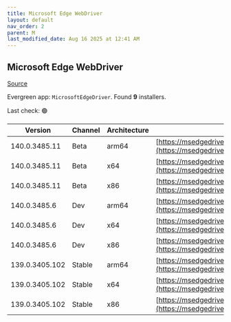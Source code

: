 ```yaml
---
title: Microsoft Edge WebDriver
layout: default
nav_order: 2
parent: M
last_modified_date: Aug 16 2025 at 12:41 AM
---
```


## Microsoft Edge WebDriver

[Source](https://www.microsoft.com/edge)

Evergreen app: `MicrosoftEdgeDriver`. Found **9** installers.

Last check: 🟢

| Version        | Channel | Architecture | URI                                                                                                                                              |
| -------------- | ------- | ------------ | ------------------------------------------------------------------------------------------------------------------------------------------------ |
| 140.0.3485.11  | Beta    | arm64        | [https://msedgedriver.azureedge.net/140.0.3485.11/edgedriver_arm64.zip](https://msedgedriver.azureedge.net/140.0.3485.11/edgedriver_arm64.zip)   |
| 140.0.3485.11  | Beta    | x64          | [https://msedgedriver.azureedge.net/140.0.3485.11/edgedriver_win64.zip](https://msedgedriver.azureedge.net/140.0.3485.11/edgedriver_win64.zip)   |
| 140.0.3485.11  | Beta    | x86          | [https://msedgedriver.azureedge.net/140.0.3485.11/edgedriver_win32.zip](https://msedgedriver.azureedge.net/140.0.3485.11/edgedriver_win32.zip)   |
| 140.0.3485.6   | Dev     | arm64        | [https://msedgedriver.azureedge.net/140.0.3485.6/edgedriver_arm64.zip](https://msedgedriver.azureedge.net/140.0.3485.6/edgedriver_arm64.zip)     |
| 140.0.3485.6   | Dev     | x64          | [https://msedgedriver.azureedge.net/140.0.3485.6/edgedriver_win64.zip](https://msedgedriver.azureedge.net/140.0.3485.6/edgedriver_win64.zip)     |
| 140.0.3485.6   | Dev     | x86          | [https://msedgedriver.azureedge.net/140.0.3485.6/edgedriver_win32.zip](https://msedgedriver.azureedge.net/140.0.3485.6/edgedriver_win32.zip)     |
| 139.0.3405.102 | Stable  | arm64        | [https://msedgedriver.azureedge.net/139.0.3405.102/edgedriver_arm64.zip](https://msedgedriver.azureedge.net/139.0.3405.102/edgedriver_arm64.zip) |
| 139.0.3405.102 | Stable  | x64          | [https://msedgedriver.azureedge.net/139.0.3405.102/edgedriver_win64.zip](https://msedgedriver.azureedge.net/139.0.3405.102/edgedriver_win64.zip) |
| 139.0.3405.102 | Stable  | x86          | [https://msedgedriver.azureedge.net/139.0.3405.102/edgedriver_win32.zip](https://msedgedriver.azureedge.net/139.0.3405.102/edgedriver_win32.zip) |
